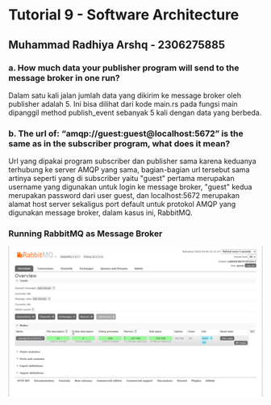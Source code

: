 # Tutorial 9 - Software Architecture

## Muhammad Radhiya Arshq - 2306275885

### a. How much data your publisher program will send to the message broker in one run?
Dalam satu kali jalan jumlah data yang dikirim ke message broker oleh publisher adalah 5. Ini bisa dilihat dari kode main.rs pada fungsi main dipanggil method publish_event sebanyak 5 kali dengan data yang berbeda.  


### b. The url of: “amqp://guest:guest@localhost:5672” is the same as in the subscriber program, what does it mean?
Url yang dipakai program subscriber dan publisher sama karena keduanya terhubung ke server AMQP yang sama, bagian-bagian url tersebut sama artinya seperti yang di subscriber yaitu "guest" pertama merupakan username yang digunakan untuk login ke message broker, "guest" kedua merupakan password dari user guest, dan localhost:5672 merupakan alamat host server sekaligus port default untuk protokol AMQP yang digunakan message broker, dalam kasus ini, RabbitMQ.

### Running RabbitMQ as Message Broker
![alt text](image_1.png)